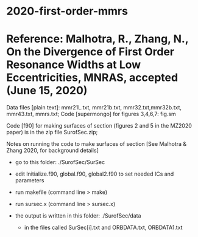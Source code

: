 # 2020-first-order-mmrs
# Reference: Malhotra, R., Zhang, N., On the Divergence of First Order Resonance Widths at Low Eccentricities, MNRAS, accepted (June 15, 2020)

Data files [plain text]: mmr21L.txt, mmr21b.txt, mmr32.txt,mmr32b.txt, mmr43.txt, mmrs.txt;
Code [supermongo] for figures 3,4,6,7: fig.sm

Code [f90] for making surfaces of section (figures 2 and 5 in the MZ2020 paper) is in the zip file SurofSec.zip;

Notes on running the code to make surfaces of section
[See Malhotra & Zhang 2020, for background details]

- go to this folder: ./SurofSec/SurSec

- edit Initialize.f90, global.f90, global2.f90  to set needed ICs and parameters

- run makefile (command line > make)

- run sursec.x (command line > sursec.x)

- the output is written in this folder: ./SurofSec/data
  - in the files called SurSec[i].txt and ORBDATA.txt, ORBDATA1.txt
